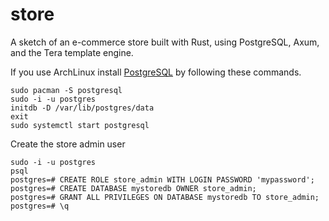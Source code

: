 # store
A sketch of an e-commerce store built with Rust, using PostgreSQL, Axum, and the Tera template engine.

If you use ArchLinux install [PostgreSQL](https://wiki.archlinux.org/title/PostgreSQL) by following these commands.
```
sudo pacman -S postgresql
sudo -i -u postgres
initdb -D /var/lib/postgres/data
exit
sudo systemctl start postgresql
```
Create the store admin user
```
sudo -i -u postgres
psql
postgres=# CREATE ROLE store_admin WITH LOGIN PASSWORD 'mypassword';
postgres=# CREATE DATABASE mystoredb OWNER store_admin;
postgres=# GRANT ALL PRIVILEGES ON DATABASE mystoredb TO store_admin;
postgres=# \q
```